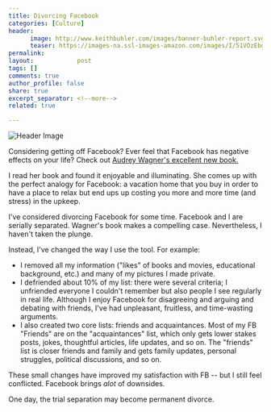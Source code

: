 ```yaml
---
title: Divorcing Facebook
categories: [Culture]
header:
      image: http://www.keithbuhler.com/images/banner-buhler-report.svg
      teaser: https://images-na.ssl-images-amazon.com/images/I/51VOzEbggIL._SY344_BO1,204,203,200_.jpg
permalink: 
layout:            post
tags: []
comments: true
author_profile: false
share: true
excerpt_separator: <!--more-->
related: true

---
```


![Header Image](https://images-na.ssl-images-amazon.com/images/I/51VOzEbggIL._SY344_BO1,204,203,200_.jpg)

Considering getting off Facebook? Ever feel that Facebook has negative effects on your life? Check out [Audrey Wagner's excellent new book.](https://www.amazon.com/Divorcing-Facebook-Really-Audrey-Wagner/dp/069243240X?ie=UTF8&keywords=divorcing%20facebook&qid=1454907816&ref_=sr_1_1&sr=8-1)

I read her book and found it enjoyable and illuminating. She comes up with the perfect analogy for Facebook: a vacation home that you buy in order to have a place to relax but end ups up costing you more and more time (and stress) in the upkeep. 

I've considered divorcing Facebook for some time. Facebook and I are serially separated. Wagner's book makes a compelling case. Nevertheless, I haven't taken the plunge.

Instead, I've changed the way I use the tool. For example: 

<!--more-->

- I removed all my information ("likes" of books and movies, educational background, etc.) and many of my pictures I made private. 
- I defriended about 10% of my list: there were several criteria; I unfriended everyone I couldn't remember but also people I see regularly in real life.  Although I enjoy Facebook for disagreeing and arguing and debating with friends, I've had unpleasant, fruitless, and time-wasting arguments. 
- I also created two core lists: friends and acquaintances. Most of my FB "Friends" are on the "acquaintances" list, which only gets lower stakes posts, jokes, thoughtful articles, life updates, and so on. The "friends" list is closer friends and family and gets family updates, personal struggles, political discussions, and so on. 

These small changes have improved my satisfaction with FB -- but I still feel conflicted. Facebook brings *alot* of downsides. 

One day, the trial separation may become permanent divorce. 